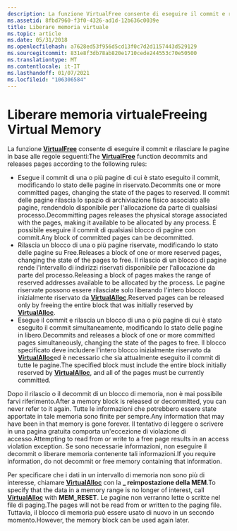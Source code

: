 ```yaml
---
description: La funzione VirtualFree consente di eseguire il commit e rilasciare le pagine in base alle regole seguenti.
ms.assetid: 8fbd7960-f3f0-4326-ad1d-12b636c0039e
title: Liberare memoria virtuale
ms.topic: article
ms.date: 05/31/2018
ms.openlocfilehash: a7628ed53f956d5cd13f0c7d2d1157443d529129
ms.sourcegitcommit: 831e8f3db78ab820e1710cede244553c70e50500
ms.translationtype: MT
ms.contentlocale: it-IT
ms.lasthandoff: 01/07/2021
ms.locfileid: "106306584"
---
```

# <a name="freeing-virtual-memory"></a><span data-ttu-id="7fea5-103">Liberare memoria virtuale</span><span class="sxs-lookup"><span data-stu-id="7fea5-103">Freeing Virtual Memory</span></span>

<span data-ttu-id="7fea5-104">La funzione [**VirtualFree**](/windows/win32/api/memoryapi/nf-memoryapi-virtualfree) consente di eseguire il commit e rilasciare le pagine in base alle regole seguenti:</span><span class="sxs-lookup"><span data-stu-id="7fea5-104">The [**VirtualFree**](/windows/win32/api/memoryapi/nf-memoryapi-virtualfree) function decommits and releases pages according to the following rules:</span></span>

-   <span data-ttu-id="7fea5-105">Esegue il commit di una o più pagine di cui è stato eseguito il commit, modificando lo stato delle pagine in riservato.</span><span class="sxs-lookup"><span data-stu-id="7fea5-105">Decommits one or more committed pages, changing the state of the pages to reserved.</span></span> <span data-ttu-id="7fea5-106">Il commit delle pagine rilascia lo spazio di archiviazione fisico associato alle pagine, rendendolo disponibile per l'allocazione da parte di qualsiasi processo.</span><span class="sxs-lookup"><span data-stu-id="7fea5-106">Decommitting pages releases the physical storage associated with the pages, making it available to be allocated by any process.</span></span> <span data-ttu-id="7fea5-107">È possibile eseguire il commit di qualsiasi blocco di pagine con commit.</span><span class="sxs-lookup"><span data-stu-id="7fea5-107">Any block of committed pages can be decommitted.</span></span>
-   <span data-ttu-id="7fea5-108">Rilascia un blocco di una o più pagine riservate, modificando lo stato delle pagine su Free.</span><span class="sxs-lookup"><span data-stu-id="7fea5-108">Releases a block of one or more reserved pages, changing the state of the pages to free.</span></span> <span data-ttu-id="7fea5-109">Il rilascio di un blocco di pagine rende l'intervallo di indirizzi riservati disponibile per l'allocazione da parte del processo.</span><span class="sxs-lookup"><span data-stu-id="7fea5-109">Releasing a block of pages makes the range of reserved addresses available to be allocated by the process.</span></span> <span data-ttu-id="7fea5-110">Le pagine riservate possono essere rilasciate solo liberando l'intero blocco inizialmente riservato da [**VirtualAlloc**](/windows/win32/api/memoryapi/nf-memoryapi-virtualalloc).</span><span class="sxs-lookup"><span data-stu-id="7fea5-110">Reserved pages can be released only by freeing the entire block that was initially reserved by [**VirtualAlloc**](/windows/win32/api/memoryapi/nf-memoryapi-virtualalloc).</span></span>
-   <span data-ttu-id="7fea5-111">Esegue il commit e rilascia un blocco di una o più pagine di cui è stato eseguito il commit simultaneamente, modificando lo stato delle pagine in libero.</span><span class="sxs-lookup"><span data-stu-id="7fea5-111">Decommits and releases a block of one or more committed pages simultaneously, changing the state of the pages to free.</span></span> <span data-ttu-id="7fea5-112">Il blocco specificato deve includere l'intero blocco inizialmente riservato da [**VirtualAlloc**](/windows/win32/api/memoryapi/nf-memoryapi-virtualalloc)ed è necessario che sia attualmente eseguito il commit di tutte le pagine.</span><span class="sxs-lookup"><span data-stu-id="7fea5-112">The specified block must include the entire block initially reserved by [**VirtualAlloc**](/windows/win32/api/memoryapi/nf-memoryapi-virtualalloc), and all of the pages must be currently committed.</span></span>

<span data-ttu-id="7fea5-113">Dopo il rilascio o il decommit di un blocco di memoria, non è mai possibile farvi riferimento.</span><span class="sxs-lookup"><span data-stu-id="7fea5-113">After a memory block is released or decommitted, you can never refer to it again.</span></span> <span data-ttu-id="7fea5-114">Tutte le informazioni che potrebbero essere state apportate in tale memoria sono finite per sempre.</span><span class="sxs-lookup"><span data-stu-id="7fea5-114">Any information that may have been in that memory is gone forever.</span></span> <span data-ttu-id="7fea5-115">Il tentativo di leggere o scrivere in una pagina gratuita comporta un'eccezione di violazione di accesso.</span><span class="sxs-lookup"><span data-stu-id="7fea5-115">Attempting to read from or write to a free page results in an access violation exception.</span></span> <span data-ttu-id="7fea5-116">Se sono necessarie informazioni, non eseguire il decommit o liberare memoria contenente tali informazioni.</span><span class="sxs-lookup"><span data-stu-id="7fea5-116">If you require information, do not decommit or free memory containing that information.</span></span>

<span data-ttu-id="7fea5-117">Per specificare che i dati in un intervallo di memoria non sono più di interesse, chiamare [**VirtualAlloc**](/windows/win32/api/memoryapi/nf-memoryapi-virtualalloc) con la **\_ reimpostazione della MEM**.</span><span class="sxs-lookup"><span data-stu-id="7fea5-117">To specify that the data in a memory range is no longer of interest, call [**VirtualAlloc**](/windows/win32/api/memoryapi/nf-memoryapi-virtualalloc) with **MEM\_RESET**.</span></span> <span data-ttu-id="7fea5-118">Le pagine non verranno lette o scritte nel file di paging.</span><span class="sxs-lookup"><span data-stu-id="7fea5-118">The pages will not be read from or written to the paging file.</span></span> <span data-ttu-id="7fea5-119">Tuttavia, il blocco di memoria può essere usato di nuovo in un secondo momento.</span><span class="sxs-lookup"><span data-stu-id="7fea5-119">However, the memory block can be used again later.</span></span>

 

 
